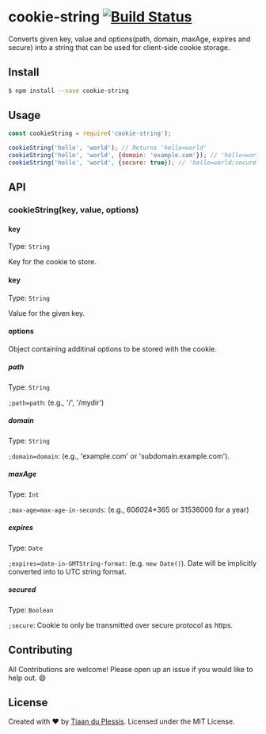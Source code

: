 # cookie-string [![Build Status](https://travis-ci.org/mightyCrow/cookie-string.svg?branch=master)](https://travis-ci.org/mightyCrow/cookie-string)

Converts given key, value and options(path, domain, maxAge, expires and secure) into a string that can be used for client-side cookie storage.


## Install

```sh
$ npm install --save cookie-string
```

## Usage

```js
const cookieString = require('cookie-string');

cookieString('hello', 'world'); // Returns 'hello=world'
cookieString('hello', 'world', {domain: 'example.com'}); // 'hello=world;domain=example.com'
cookieString('hello', 'world', {secure: true}); // 'hello=world;secure'
```


## API

### cookieString(key, value, options)

#### key

Type: `String`

Key for the cookie to store.

#### key

Type: `String`

Value for the given key.

#### options

Object containing additinal options to be stored with the cookie.

##### path

Type: `String`

`;path=path`: (e.g., '/', '/mydir')

##### domain

Type: `String`

`;domain=domain`: (e.g., 'example.com' or 'subdomain.example.com').

##### maxAge

Type: `Int`

`;max-age=max-age-in-seconds`: (e.g., 60*60*24*365 or 31536000 for a year)

##### expires

Type: `Date`

`;expires=date-in-GMTString-format`: (e.g. `new Date()`). Date will be implicitly converted into to UTC string format.

##### secured

Type: `Boolean`

`;secure`: Cookie to only be transmitted over secure protocol as https.


## Contributing
All Contributions are welcome! Please open up an issue if you would like to help out. :smile:

## License
Created with ♥ by [Tiaan du Plessis](https://github.com/mightyCrow). Licensed under the MIT License.
